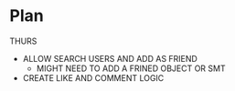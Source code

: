 # Plan

THURS

- ALLOW SEARCH USERS AND ADD AS FRIEND
  - MIGHT NEED TO ADD A FRINED OBJECT OR SMT
- CREATE LIKE AND COMMENT LOGIC
